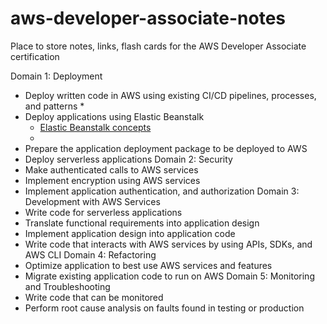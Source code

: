 # aws-developer-associate-notes
Place to store notes, links, flash cards for the AWS Developer Associate certification

Domain 1: Deployment
* Deploy written code in AWS using existing CI/CD pipelines, processes, and patterns
    * 
* Deploy applications using Elastic Beanstalk
    * [Elastic Beanstalk concepts](https://docs.aws.amazon.com/elasticbeanstalk/latest/dg/concepts.html)
    * 
* Prepare the application deployment package to be deployed to AWS
* Deploy serverless applications
Domain 2: Security
* Make authenticated calls to AWS services
* Implement encryption using AWS services
* Implement application authentication, and authorization
Domain 3: Development with AWS Services
* Write code for serverless applications
* Translate functional requirements into application design
* Implement application design into application code
* Write code that interacts with AWS services by using APIs, SDKs, and AWS CLI
Domain 4: Refactoring
* Optimize application to best use AWS services and features
* Migrate existing application code to run on AWS
Domain 5: Monitoring and Troubleshooting
* Write code that can be monitored
* Perform root cause analysis on faults found in testing or production